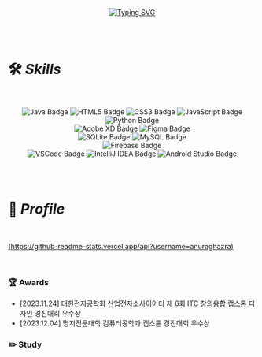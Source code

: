 <br>
<br>

<p align="center">
  <a href="https://git.io/typing-svg">
    <img src="https://readme-typing-svg.demolab.com?font=Roboto+Mono&pause=1000&color=000000&center=true&vCenter=true&random=false&width=435&lines=Hi%2C+I'm+yujin%09%F0%9F%92%96+" alt="Typing SVG" />
  </a>
</p>

<br>
<br>

# 🛠 *Skills*

<br>

<p align="center">
  <img src="https://img.shields.io/badge/java-%23ED8B00.svg?style=flat-square&logo=openjdk&logoColor=white" alt="Java Badge"/>
  <img src="https://img.shields.io/badge/html5-%23E34F26.svg?style=flat-square&logo=html5&logoColor=white" alt="HTML5 Badge"/>
  <img src="https://img.shields.io/badge/css3-%231572B6.svg?style=flat-square&logo=css3&logoColor=white" alt="CSS3 Badge"/>
  <img src="https://img.shields.io/badge/javascript-%23323330.svg?style=flat-square&logo=javascript&logoColor=%23F7DF1E" alt="JavaScript Badge"/>
  <img src="https://img.shields.io/badge/python-3670A0?style=flat-sqare&logo=python&logoColor=ffdd54" alt="Python Badge"/>
  <br>
  <img src="https://img.shields.io/badge/Adobe%20XD-470137?style=flat-square&logo=Adobe%20XD&logoColor=#FF61F6" alt="Adobe XD Badge"/>
  <img src="https://img.shields.io/badge/figma-%23F24E1E.svg?style=flat-square&logo=figma&logoColor=white" alt="Figma Badge"/>
  <br>
  <img src="https://img.shields.io/badge/sqlite-%2307405e.svg?style=flat-square&logo=sqlite&logoColor=white" alt="SQLite Badge"/>
  <img src="https://img.shields.io/badge/mysql-%2300f.svg?style=flat-square&logo=mysql&logoColor=white" alt="MySQL Badge"/>
  <br>
  <img src="https://img.shields.io/badge/firebase-%23039BE5.svg?style=flat-square&logo=firebase" alt="Firebase Badge"/>
  <br>
  <img src="https://img.shields.io/badge/Visual%20Studio%20Code-0078d7.svg?style=flat-square&logo=visual-studio-code&logoColor=white" alt="VSCode Badge"/>
  <img src="https://img.shields.io/badge/IntelliJIDEA-000000.svg?style=flat-square&logo=intellij-idea&logoColor=white" alt="IntelliJ IDEA Badge"/>
  <img src="https://img.shields.io/badge/Android%20Studio-3DDC84.svg?style=flat-square&logo=android-studio&logoColor=white" alt="Android Studio Badge"/>
</p>


<br>
<br>

# 🔎 *Profile*

<br>

  [(https://github-readme-stats.vercel.app/api?username=anuraghazra)](https://github.com/anuraghazra/github-readme-stats)
  
<br>

### **🏆 Awards**

- [2023.11.24] 대한전자공학회 산업전자소사이어티 제 6회 ITC 창의융합 캡스톤 디자인 경진대회 우수상
- [2023.12.04] 명지전문대학 컴퓨터공학과 캡스톤 경진대회 우수상

### **✏️ Study**



